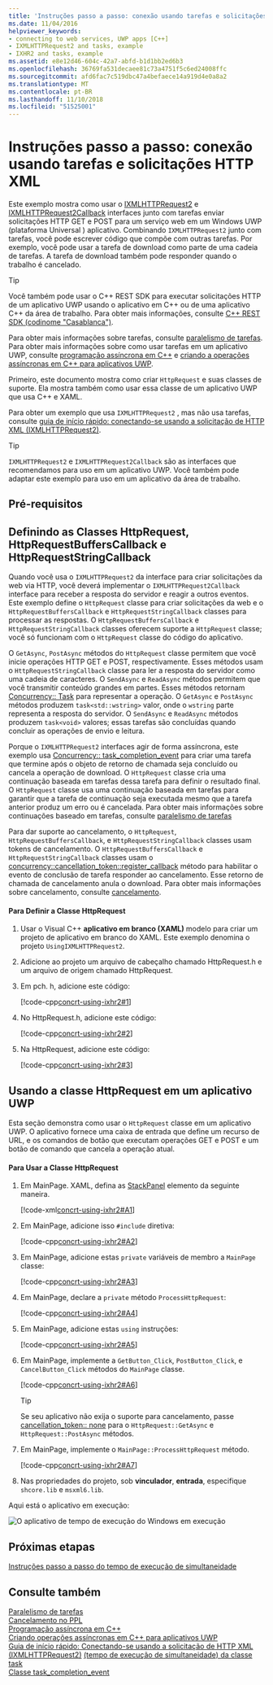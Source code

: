 ```yaml
---
title: 'Instruções passo a passo: conexão usando tarefas e solicitações HTTP XML'
ms.date: 11/04/2016
helpviewer_keywords:
- connecting to web services, UWP apps [C++]
- IXMLHTTPRequest2 and tasks, example
- IXHR2 and tasks, example
ms.assetid: e8e12d46-604c-42a7-abfd-b1d1bb2ed6b3
ms.openlocfilehash: 36769fa531decaee81c73a4751f5c6ed24008ffc
ms.sourcegitcommit: afd6fac7c519dbc47a4befaece14a919d4e0a8a2
ms.translationtype: MT
ms.contentlocale: pt-BR
ms.lasthandoff: 11/10/2018
ms.locfileid: "51525001"
---
```

# <a name="walkthrough-connecting-using-tasks-and-xml-http-requests"></a>Instruções passo a passo: conexão usando tarefas e solicitações HTTP XML

Este exemplo mostra como usar o [IXMLHTTPRequest2](/windows/desktop/api/msxml6/nn-msxml6-ixmlhttprequest2) e [IXMLHTTPRequest2Callback](/windows/desktop/api/msxml6/nn-msxml6-ixmlhttprequest2callback) interfaces junto com tarefas enviar solicitações HTTP GET e POST para um serviço web em um Windows UWP (plataforma Universal ) aplicativo. Combinando `IXMLHTTPRequest2` junto com tarefas, você pode escrever código que compõe com outras tarefas. Por exemplo, você pode usar a tarefa de download como parte de uma cadeia de tarefas. A tarefa de download também pode responder quando o trabalho é cancelado.

> [!TIP]
>  Você também pode usar o C++ REST SDK para executar solicitações HTTP de um aplicativo UWP usando o aplicativo em C++ ou de uma aplicativo C++ da área de trabalho. Para obter mais informações, consulte [C++ REST SDK (codinome "Casablanca")](https://github.com/Microsoft/cpprestsdk).

Para obter mais informações sobre tarefas, consulte [paralelismo de tarefas](../../parallel/concrt/task-parallelism-concurrency-runtime.md). Para obter mais informações sobre como usar tarefas em um aplicativo UWP, consulte [programação assíncrona em C++](/windows/uwp/threading-async/asynchronous-programming-in-cpp-universal-windows-platform-apps) e [criando a operações assíncronas em C++ para aplicativos UWP](../../parallel/concrt/creating-asynchronous-operations-in-cpp-for-windows-store-apps.md).

Primeiro, este documento mostra como criar `HttpRequest` e suas classes de suporte. Ela mostra também como usar essa classe de um aplicativo UWP que usa C++ e XAML.

Para obter um exemplo que usa `IXMLHTTPRequest2` , mas não usa tarefas, consulte [guia de início rápido: conectando-se usando a solicitação de HTTP XML (IXMLHTTPRequest2)](/previous-versions/windows/apps/hh770550\(v=win.10\)).

> [!TIP]
>  `IXMLHTTPRequest2` e `IXMLHTTPRequest2Callback` são as interfaces que recomendamos para uso em um aplicativo UWP. Você também pode adaptar este exemplo para uso em um aplicativo da área de trabalho.

## <a name="prerequisites"></a>Pré-requisitos

## <a name="defining-the-httprequest-httprequestbufferscallback-and-httprequeststringcallback-classes"></a>Definindo as Classes HttpRequest, HttpRequestBuffersCallback e HttpRequestStringCallback

Quando você usa o `IXMLHTTPRequest2` da interface para criar solicitações da web via HTTP, você deverá implementar o `IXMLHTTPRequest2Callback` interface para receber a resposta do servidor e reagir a outros eventos. Este exemplo define o `HttpRequest` classe para criar solicitações da web e o `HttpRequestBuffersCallback` e `HttpRequestStringCallback` classes para processar as respostas. O `HttpRequestBuffersCallback` e `HttpRequestStringCallback` classes oferecem suporte a `HttpRequest` classe; você só funcionam com o `HttpRequest` classe do código do aplicativo.

O `GetAsync`, `PostAsync` métodos do `HttpRequest` classe permitem que você inicie operações HTTP GET e POST, respectivamente. Esses métodos usam o `HttpRequestStringCallback` classe para ler a resposta do servidor como uma cadeia de caracteres. O `SendAsync` e `ReadAsync` métodos permitem que você transmitir conteúdo grandes em partes. Esses métodos retornam [Concurrency:: Task](../../parallel/concrt/reference/task-class.md) para representar a operação. O `GetAsync` e `PostAsync` métodos produzem `task<std::wstring>` valor, onde o `wstring` parte representa a resposta do servidor. O `SendAsync` e `ReadAsync` métodos produzem `task<void>` valores; essas tarefas são concluídas quando concluir as operações de envio e leitura.

Porque o `IXMLHTTPRequest2` interfaces agir de forma assíncrona, este exemplo usa [Concurrency:: task_completion_event](../../parallel/concrt/reference/task-completion-event-class.md) para criar uma tarefa que termine após o objeto de retorno de chamada seja concluído ou cancela a operação de download. O `HttpRequest` classe cria uma continuação baseada em tarefas dessa tarefa para definir o resultado final. O `HttpRequest` classe usa uma continuação baseada em tarefas para garantir que a tarefa de continuação seja executada mesmo que a tarefa anterior produz um erro ou é cancelada. Para obter mais informações sobre continuações baseado em tarefas, consulte [paralelismo de tarefas](../../parallel/concrt/task-parallelism-concurrency-runtime.md)

Para dar suporte ao cancelamento, o `HttpRequest`, `HttpRequestBuffersCallback`, e `HttpRequestStringCallback` classes usam tokens de cancelamento. O `HttpRequestBuffersCallback` e `HttpRequestStringCallback` classes usam o [concurrency::cancellation_token::register_callback](reference/cancellation-token-class.md#register_callback) método para habilitar o evento de conclusão de tarefa responder ao cancelamento. Esse retorno de chamada de cancelamento anula o download. Para obter mais informações sobre cancelamento, consulte [cancelamento](../../parallel/concrt/exception-handling-in-the-concurrency-runtime.md#cancellation).

#### <a name="to-define-the-httprequest-class"></a>Para Definir a Classe HttpRequest

1. Usar o Visual C++ **aplicativo em branco (XAML)** modelo para criar um projeto de aplicativo em branco do XAML. Este exemplo denomina o projeto `UsingIXMLHTTPRequest2`.

1. Adicione ao projeto um arquivo de cabeçalho chamado HttpRequest.h e um arquivo de origem chamado HttpRequest.

1. Em pch. h, adicione este código:

   [!code-cpp[concrt-using-ixhr2#1](../../parallel/concrt/codesnippet/cpp/walkthrough-connecting-using-tasks-and-xml-http-requests_1.h)]

1. No HttpRequest.h, adicione este código:

   [!code-cpp[concrt-using-ixhr2#2](../../parallel/concrt/codesnippet/cpp/walkthrough-connecting-using-tasks-and-xml-http-requests_2.h)]

1. Na HttpRequest, adicione este código:

   [!code-cpp[concrt-using-ixhr2#3](../../parallel/concrt/codesnippet/cpp/walkthrough-connecting-using-tasks-and-xml-http-requests_3.cpp)]

## <a name="using-the-httprequest-class-in-a-uwp-app"></a>Usando a classe HttpRequest em um aplicativo UWP

Esta seção demonstra como usar o `HttpRequest` classe em um aplicativo UWP. O aplicativo fornece uma caixa de entrada que define um recurso de URL, e os comandos de botão que executam operações GET e POST e um botão de comando que cancela a operação atual.

#### <a name="to-use-the-httprequest-class"></a>Para Usar a Classe HttpRequest

1. Em MainPage. XAML, defina as [StackPanel](https://msdn.microsoft.com/library/windows/apps/xaml/windows.ui.xaml.controls.stackpanel.aspx) elemento da seguinte maneira.

   [!code-xml[concrt-using-ixhr2#A1](../../parallel/concrt/codesnippet/xaml/walkthrough-connecting-using-tasks-and-xml-http-requests_4.xaml)]

2. Em MainPage, adicione isso `#include` diretiva:

   [!code-cpp[concrt-using-ixhr2#A2](../../parallel/concrt/codesnippet/cpp/walkthrough-connecting-using-tasks-and-xml-http-requests_5.h)]

3. Em MainPage, adicione estas `private` variáveis de membro a `MainPage` classe:

   [!code-cpp[concrt-using-ixhr2#A3](../../parallel/concrt/codesnippet/cpp/walkthrough-connecting-using-tasks-and-xml-http-requests_6.h)]

4. Em MainPage, declare a `private` método `ProcessHttpRequest`:

   [!code-cpp[concrt-using-ixhr2#A4](../../parallel/concrt/codesnippet/cpp/walkthrough-connecting-using-tasks-and-xml-http-requests_7.h)]

5. Em MainPage, adicione estas `using` instruções:

   [!code-cpp[concrt-using-ixhr2#A5](../../parallel/concrt/codesnippet/cpp/walkthrough-connecting-using-tasks-and-xml-http-requests_8.cpp)]

6. Em MainPage, implemente a `GetButton_Click`, `PostButton_Click`, e `CancelButton_Click` métodos do `MainPage` classe.

   [!code-cpp[concrt-using-ixhr2#A6](../../parallel/concrt/codesnippet/cpp/walkthrough-connecting-using-tasks-and-xml-http-requests_9.cpp)]

   > [!TIP]
   > Se seu aplicativo não exija o suporte para cancelamento, passe [cancellation_token:: none](reference/cancellation-token-class.md#none) para o `HttpRequest::GetAsync` e `HttpRequest::PostAsync` métodos.

1. Em MainPage, implemente o `MainPage::ProcessHttpRequest` método.

   [!code-cpp[concrt-using-ixhr2#A7](../../parallel/concrt/codesnippet/cpp/walkthrough-connecting-using-tasks-and-xml-http-requests_10.cpp)]

8. Nas propriedades do projeto, sob **vinculador**, **entrada**, especifique `shcore.lib` e `msxml6.lib`.

Aqui está o aplicativo em execução:

![O aplicativo de tempo de execução do Windows em execução](../../parallel/concrt/media/concrt_usingixhr2.png "concrt_usingixhr2")

## <a name="next-steps"></a>Próximas etapas

[Instruções passo a passo do tempo de execução de simultaneidade](../../parallel/concrt/concurrency-runtime-walkthroughs.md)

## <a name="see-also"></a>Consulte também

[Paralelismo de tarefas](../../parallel/concrt/task-parallelism-concurrency-runtime.md)<br/>
[Cancelamento no PPL](cancellation-in-the-ppl.md)<br/>
[Programação assíncrona em C++](/windows/uwp/threading-async/asynchronous-programming-in-cpp-universal-windows-platform-apps)<br/>
[Criando operações assíncronas em C++ para aplicativos UWP](../../parallel/concrt/creating-asynchronous-operations-in-cpp-for-windows-store-apps.md)<br/>
[Guia de início rápido: Conectando-se usando a solicitação de HTTP XML (IXMLHTTPRequest2)](/previous-versions/windows/apps/hh770550\(v=win.10\))
[(tempo de execução de simultaneidade) da classe task](../../parallel/concrt/reference/task-class.md)<br/>
[Classe task_completion_event](../../parallel/concrt/reference/task-completion-event-class.md)
